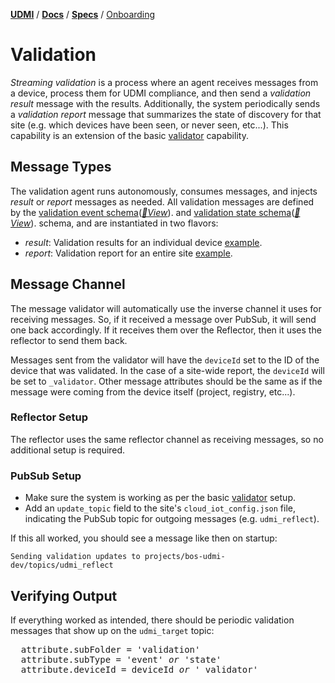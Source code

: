 [**UDMI**](../../) / [**Docs**](../) / [**Specs**](./) / [Onboarding](#)

# Validation

_Streaming validation_ is a process where an agent receives messages from a device,
process them for UDMI compliance, and then send a _validation result_ message with the
results. Additionally, the system periodically sends a _validation report_ message
that summarizes the state of discovery for that site (e.g. which devices have been
seen, or never seen, etc...). This capability is an extension of the basic
[validator](../tools/validator.md) capability.

## Message Types

The validation agent runs autonomously, consumes messages, and injects _result_ or _report_ messages as needed.
All validation messages are defined by the
[validation event schema](../../schema/event_validation.json)([_🧬View_](../../gencode/docs/event_validation.html)).
and
[validation state schema](../../schema/state_validation.json)([_🧬View_](../../gencode/docs/state_validation.html)).
schema, and are instantiated in two flavors:

* _result_: Validation results for an individual device [example](../../tests/schemas/event_validation/simple_ok.json).
* _report_: Validation report for an entire site [example](../../tests/schemas/state_validation/report.json).

## Message Channel

The message validator will automatically use the inverse channel it uses for receiving messages. So, if it
received a message over PubSub, it will send one back accordingly. If it receives them over the Reflector, then
it uses the reflector to send them back.

Messages sent from the validator will have the `deviceId` set to the ID of the device that was validated. In the
case of a site-wide report, the `deviceId` will be set to `_validator`. Other message attributes should be the
same as if the message were coming from the device itself (project, registry, etc...).

### Reflector Setup

The reflector uses the same reflector channel as receiving messages, so no additional setup is required.

### PubSub Setup

* Make sure the system is working as per the basic [validator](../tools/validator.md) setup.
* Add an `update_topic` field to the site's `cloud_iot_config.json` file, indicating the PubSub topic for outgoing messages (e.g. `udmi_reflect`).

If this all worked, you should see a message like then on startup:
```
Sending validation updates to projects/bos-udmi-dev/topics/udmi_reflect
```

## Verifying Output

If everything worked as intended, there should be periodic validation messages that show up on the `udmi_target` topic:

<pre>
  attribute.subFolder = 'validation'
  attribute.subType = 'event' <i>or</i> 'state'
  attribute.deviceId = deviceId <i>or</i> '_validator'
</pre>
